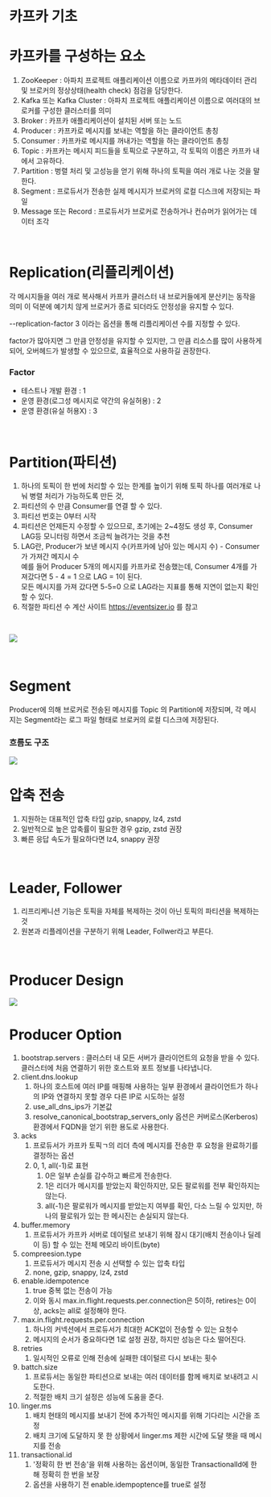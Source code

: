# 카프카 기초

# 카프카를 구성하는 요소
1. ZooKeeper : 아파치 프로젝트 애플리케이션 이름으로 카프카의 메타데이터 관리 및 브로커의 정상상태(health check) 점검을 담당한다.
2. Kafka 또는 Kafka Cluster : 아파치 프로젝트 애플리케이션 이름으로 여러대의 브로커를 구성한 클러스터를 의미
3. Broker : 카프카 애플리케이션이 설치된 서버 또는 노드
4. Producer : 카프카로 메시지를 보내는 역할을 하는 클라이언트 총칭
5. Consumer : 카프카로 메시지를 꺼내가는 역할을 하는 클라이언트 총칭
6. Topic : 카프카는 메시지 피드들을 토픽으로 구분하고, 각 토픽의 이름은 카프카 내에서 고유하다.
7. Partition : 벙렬 처리 및 고성능을 얻기 위해 하나의 토픽을 여러 개로 나눈 것을 말한다.
8. Segment : 프로듀서가 전송한 실제 메시지가 브로커의 로컬 디스크에 저장되는 파일
9. Message 또는 Record : 프로듀서가 브로커로 전송하거나 컨슈머가 읽어가는 데이터 조각

<br>

# Replication(리플리케이션)
각 메시지들을 여러 개로 복사해서 카프카 클러스터 내 브로커들에게 분산키는 동작을 의미
이 덕분에 예기치 않게 브로커가 종료 되더라도 안정성을 유지할 수 있다.

--replication-factor 3 이라는 옵션을 통해 리플리케이션 수를 지정할 수 있다. 

factor가 많아지면 그 만큼 안정성을 유지할 수 있지만, 그 만큼 리소스를 많이 사용하게 되어, 오버헤드가 발생할 수 있으므로, 효율적으로 사용하길 권장한다.

### **Factor** 
- 테스트나 개발 환경 : 1
- 운영 환경(로그성 메시지로 약간의 유실허용) : 2
- 운영 환경(유실 허용X) : 3

<br>

# Partition(파티션)
1. 하나의 토픽이 한 번에 처리할 수 있는 한계를 높이기 위해 토픽 하나를 여러개로 나눠 병렬 처리가 가능하도록 만든 것,
2. 파티션의 수 만큼 Consumer를 연결 할 수 있다.
3. 파티선 번호는 0부터 시작 
4. 파티션은 언제든지 수정할 수 있으므로, 초기에는 2~4정도 생성 후, Consumer LAG등 모니터링 하면서 조금씩 늘려가는 것을 추천
5. LAG란, Producer가 보낸 메시지 수(카프카에 남아 있는 메시지 수) - Consumer가 가져간 메지시 수<br>예를 들어 Producer 5개의 메시지를 카프카로 전송했는데, Consumer 4개를 가져갔다면 5 - 4 = 1 으로 LAG = 1이 된다. <br> 모든 메시지를 가져 갔다면 5-5=0 으로 LAG라는 지표를 통해 지연이 없는지 확인 할 수 있다.
6. 적절한 파티션 수 계산 사이트 https://eventsizer.io 를 참고
<br>  

![](01.jpg)

<br>

# Segment
Producer에 의해 브로커로 전송된 메시지를 Topic 의 Partition에 저장되며, 각 메시지는 Segment라는 로그 파일 형태로 브로커의 로컬 디스크에 저장된다.

### **흐름도 구조**
![](02.jpg)
<br>

# 압축 전송
1. 지원하는 대표적인 압축 타입 gzip, snappy, lz4, zstd 
2. 일반적으로 높은 압축률이 필요한 경우 gzip, zstd 권장
3. 빠른 응답 속도가 필요하다면 lz4, snappy 권장

<br>

# Leader, Follower
1. 리프리케니션 기능은 토픽을 자체를 복제하는 것이 아닌 토픽의 파티션을 복제하는 것
2. 원본과 리플레이션을 구분하기 위해 Leader, Follwer라고 부른다.   
<br>


# Producer Design
![](03.jpg)

# Producer Option
1. bootstrap.servers : 클러스터 내 모든 서버가 클라이언트의 요청을 받을 수 있다. 클러스터에 처음 연결하기 위한 호스트와 포트 정보를 나타냅니다.
2. client.dns.lookup
   1. 하나의 호스트에 여러 IP를 매핑해 사용하는 일부 환경에서 클라이언트가 하나의 IP와 연결하지 못할 경우 다른 IP로 시도하는 설정
   2. use_all_dns_ips가 기본값
   3. resolve_canonical_bootstrap_servers_only 옵션은 커버로스(Kerberos) 환경에서 FQDN을 얻기 위한 용도로 사용한다.
3. acks
   1. 프로듀서가 카프카 토픽ㄱ의 리더 측에 메시지를 전송한 후 요청을 완료하기를 결정하는 옵션
   2. 0, 1, all(-1)로 표현
      1. 0은 일부 손실를 감수하고 빠르게 전송한다.
      2. 1은 리더가 메시지를 받았는지 확인하지만, 모든 팔로워를 전부 확인하지는 않는다.
      3. all(-1)은 팔로워가 메시지를 받았는지 여부를 확인, 다소 느릴 수 있지만, 하나의 팔로워가 있는 한 메시진는 손실되지 않는다.
4. buffer.memory
   1. 프로듀서가 카프카 서버로 데이털르 보내기 위해 잠시 대기(배치 전송이나 딜레이 등) 할 수 있는 전체 메모리 바이트(byte)
5. compreesion.type
   1. 프로듀서가 메시지 전송 시 선택할 수 있는 압축 타입
   2. none, gzip, snappy, lz4, zstd
6. enable.idempotence
   1. true 중복 없는 전송이 가능
   2. 이와 동시 max.in.flight.requests.per.connection은 5이하, retires는 0이상, acks는 all로 설정해야 한다.
7. max.in.flight.requests.per.connection
   1. 하나의 커넥션에서 프로듀서가 최대한 ACK없이 전송할 수 있는 요청수
   2. 메시지의 순서가 중요하다면 1로 설정 권장, 하지만 성능은 다소 떨어진다.
8. retries
   1. 일시적인 오류로 인해 전송에 실패한 데이털르 다시 보내는 횟수
9. battch.size
   1.  프로듀서는 동일한 파티션으로 보내는 여러 데이터를 함께 배치로 보내려고 시도한다.
   2.  적절한 배치 크기 설정은 성능에 도움을 준다.
10. linger.ms
    1.  배치 현태의 메시지를 보내기 전에 추가적인 메시지를 위해 기다리는 시간을 조정
    2.  배치 크기에 도달하지 못 한 상황에서 linger.ms 제한 시간에 도달 햇을 때 메시지를 전송
11. transactional.id
    1.  '정확히 한 번 전송'을 위해 사용하는 옵션이며, 동일한 TransactionalId에 한해 정확히 한 번을 보장
    2.  옵션을 사용하기 전 enable.idempoptence를 true로 설정
